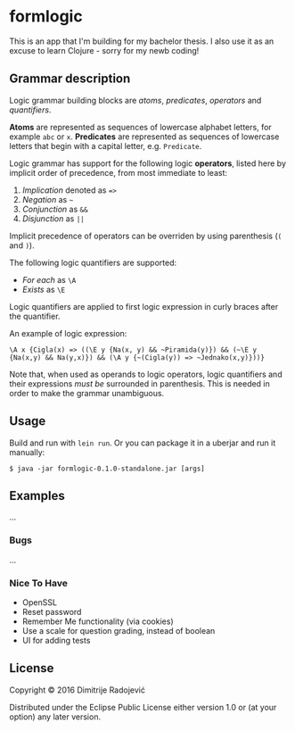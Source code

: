# formlogic

This is an app that I'm building for my bachelor thesis. I also use it as an
excuse to learn Clojure - sorry for my newb coding!

## Grammar description

Logic grammar building blocks are *atoms*, *predicates*, *operators* and
*quantifiers*.

**Atoms** are represented as sequences of lowercase alphabet letters, for example
`abc` or `x`. **Predicates** are represented as sequences of lowercase letters that
begin with a capital letter, e.g. `Predicate`.

Logic grammar has support for the following logic **operators**, listed here by
implicit order of precedence, from most immediate to least:

1. _Implication_ denoted as `=>`
2. _Negation_ as `~`
3. _Conjunction_ as `&&`
4. _Disjunction_ as `||`

Implicit precedence of operators can be overriden by using parenthesis (`(` and `)`).

The following logic quantifiers are supported:

* _For each_ as `\A`
* _Exists_ as `\E`

Logic quantifiers are applied to first logic expression in curly braces after
the quantifier.

An example of logic expression:
```
\A x {Cigla(x) => ((\E y {Na(x, y) && ~Piramida(y)}) && (~\E y {Na(x,y) && Na(y,x)}) && (\A y {~(Cigla(y)) => ~Jednako(x,y)}))}
```

Note that, when used as operands to logic operators, logic quantifiers and
their expressions *must be* surrounded in parenthesis. This is needed in order to
make the grammar unambiguous.

## Usage

Build and run with `lein run`. Or you can package it in a uberjar and run it
manually:

    $ java -jar formlogic-0.1.0-standalone.jar [args]

## Examples

...

### Bugs

...

### Nice To Have
* OpenSSL
* Reset password
* Remember Me functionality (via cookies)
* Use a scale for question grading, instead of boolean
* UI for adding tests
## License

Copyright © 2016 Dimitrije Radojević

Distributed under the Eclipse Public License either version 1.0 or (at
your option) any later version.
